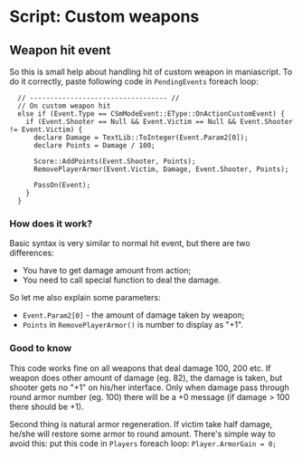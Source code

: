 # Script: Custom weapons

## Weapon hit event
So this is small help about handling hit of custom weapon in maniascript. To do it correctly, paste following code in ```PendingEvents``` foreach loop:
```
  // ---------------------------------- //
  // On custom weapon hit
  else if (Event.Type == CSmModeEvent::EType::OnActionCustomEvent) {
    if (Event.Shooter == Null && Event.Victim == Null && Event.Shooter != Event.Victim) {
      declare Damage = TextLib::ToInteger(Event.Param2[0]);
      declare Points = Damage / 100;
      
      Score::AddPoints(Event.Shooter, Points);
      RemovePlayerArmor(Event.Victim, Damage, Event.Shooter, Points);
      
      PassOn(Event);
    }
  }
```

### How does it work?
Basic syntax is very similar to normal hit event, but there are two differences:
* You have to get damage amount from action;
* You need to call special function to deal the damage.

So let me also explain some parameters:
* ```Event.Param2[0]``` - the amount of damage taken by weapon;
* ```Points``` in ```RemovePlayerArmor()``` is number to display as "+1".

### Good to know
This code works fine on all weapons that deal damage 100, 200 etc. If weapon does other amount of damage (eg. 82), the damage is taken, but shooter gets no "+1" on his/her interface. Only when damage pass through round armor number (eg. 100) there will be a +0 message (if damage > 100 there should be +1).

Second thing is natural armor regeneration. If victim take half damage, he/she will restore some armor to round amount. There's simple way to avoid this: put this code in ```Players``` foreach loop:
```Player.ArmorGain = 0;```
